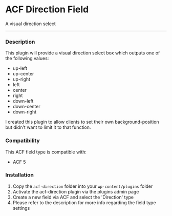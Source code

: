 # ACF Direction Field

A visual direction select

-----------------------

### Description

This plugin will provide a visual direction select box which outputs one of the following values:
- up-left
- up-center
- up-right
- left
- center
- right
- down-left
- down-center
- down-right

I created this plugin to allow clients to set their own background-position but didn't want to limit it to that function.

### Compatibility

This ACF field type is compatible with:
* ACF 5

### Installation

1. Copy the `acf-direction` folder into your `wp-content/plugins` folder
2. Activate the acf-direction plugin via the plugins admin page
3. Create a new field via ACF and select the 'Direction' type
4. Please refer to the description for more info regarding the field type settings
